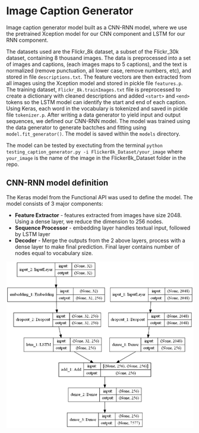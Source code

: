 # Image Caption Generator

Image caption generator model built as a CNN-RNN model, where we use the pretrained Xception model for our CNN component and LSTM for our RNN component.

The datasets used are the Flickr_8k dataset, a subset of the Flickr_30k dataset, containing 8 thousand images. The data is preprocessed into a set of images and captions, (each images maps to 5 captions), and the text is normalized (remove punctuation, all lower case, remove numbers, etc), and stored in file `descriptions.txt`. The feature vectors are then extracted from all images using the Xception model and stored in pickle file `features.p`. The training dataset, `Flickr_8k.trainImages.txt` file is preprocessed to create a dictionary with cleaned descriptions and added `<start>` and `<end>` tokens so the LSTM model can identify the start and end of each caption. Using Keras, each word in the vocabulary is tokenized and saved in pickle file `tokenizer.p`. After writing a data generator to yield input and output sequences, we defined our CNN-RNN model. The model was trained using the data generator to generate bactches and fitting using `model.fit_generator()`. The model is saved within the `models` directory.

The model can be tested by exectuting from the terminal `python testing_caption_generator.py -i Flicker8k_Dataset/your_image` where `your_image` is the name of the image in the Flicker8k_Dataset folder in the repo.


## CNN-RNN model definition

The Keras model from the Functional API was used to define the model. The model consists of 3 major components:

* **Feature Extractor** - features extracted from images have size 2048. Using a dense layer, we reduce the dimension to 256 nodes.
* **Sequence Processor** - embedding layer handles textual input, followed by LSTM layer
* **Decoder** - Merge the outputs from the 2 above layers, process with a dense layer to make final prediction. Final layer contains number of nodes equal to vocabulary size.

![Image of Model Representation](./model.png)


